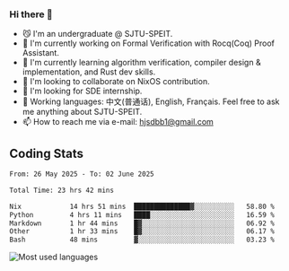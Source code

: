 ### Hi there 👋

<!--
**definfo/definfo** is a ✨ _special_ ✨ repository because its `README.md` (this file) appears on your GitHub profile.

Here are some ideas to get you started:

- 🔭 I’m currently working on ...
- 🌱 I’m currently learning ...
- 👯 I’m looking to collaborate on ...
- 🤔 I’m looking for help with ...
- 💬 Ask me about ...
- 📫 How to reach me: ...
- 😄 Pronouns: ...
- ⚡ Fun fact: ...
-->

- 😼 I'm an undergraduate @ SJTU-SPEIT.
- 🔭 I'm currently working on Formal Verification with Rocq(Coq) Proof Assistant.
- 🌱 I'm currently learning algorithm verification, compiler design & implementation, and Rust dev skills.
- 👯 I'm looking to collaborate on NixOS contribution.
- 🤔 I'm looking for SDE internship.
- 💬 Working languages: 中文(普通话), English, Français. Feel free to ask me anything about SJTU-SPEIT.
- 📫 How to reach me via e-mail: hjsdbb1@gmail.com

## Coding Stats

<!--START_SECTION:waka-->

```txt
From: 26 May 2025 - To: 02 June 2025

Total Time: 23 hrs 42 mins

Nix            14 hrs 51 mins  ██████████████▓░░░░░░░░░░   58.80 %
Python         4 hrs 11 mins   ████░░░░░░░░░░░░░░░░░░░░░   16.59 %
Markdown       1 hr 44 mins    █▓░░░░░░░░░░░░░░░░░░░░░░░   06.92 %
Other          1 hr 33 mins    █▓░░░░░░░░░░░░░░░░░░░░░░░   06.17 %
Bash           48 mins         ▓░░░░░░░░░░░░░░░░░░░░░░░░   03.23 %
```

<!--END_SECTION:waka-->

![Most used languages](https://github-readme-stats.vercel.app/api/top-langs/?username=definfo&layout=donut&theme=dracula&exclude_repo=xv6-labs-2023)

